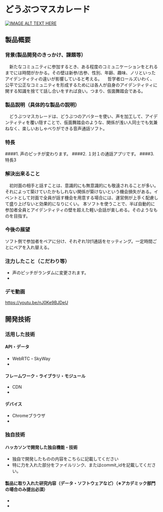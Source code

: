 # どうぶつマスカレード

[![IMAGE ALT TEXT HERE](https://jphacks.com/wp-content/uploads/2020/09/JPHACKS2020_ogp.jpg)](https://www.youtube.com/watch?v=G5rULR53uMk)

## 製品概要
### 背景(製品開発のきっかけ、課題等）
　新たなコミュニティに参加するとき、ある程度のコミュニケーションをとれるまでには時間がかかる。その壁は新参/古参、性別、年齢、趣味、ノリといったアイデンティティの違いが影響していると考える。
　哲学者ロールズいわく、公平で公正なコミュニティを形成するためには各人が自身のアイデンティティに関する知識を捨てて話し合いをすれば良い。つまり、仮面舞踏会である。
 
### 製品説明（具体的な製品の説明）
　どうぶつマスカレードは、どうぶつのアバターを使い、声を加工して、アイデンティティを覆い隠すことで、仮面舞踏会のような、関係が浅い人同士でも気兼ねなく、楽しいおしゃべりができる音声通話ソフト。
### 特長
####1. 声のピッチが変わります。
####2. １対１の通話アプリです。
####3. 特長3

### 解決出来ること
　初対面の相手と話すことは、意識的にも無意識的にも敬遠されることが多い。それによって築けていたかもしれない関係が築けないという機会損失がある。イベントとして対面で全員が話す機会を用意する場合には、運営側が上手く配慮して盛り上げないと効果的になりにくい。
 本ソフトを使うことで、半ば自動的に参加者全員とアイデンティティの壁を超えた軽い会話が楽しめる。そのようなものを目指す。
### 今後の展望
 ソフト側で参加者をペアに分け、それぞれ1対1通話をセッティング。一定時間ごとにペアを入れ替える。
### 注力したこと（こだわり等）
* 声のピッチがランダムに変更されます。
* 

### デモ動画
https://youtu.be/nJ0Ke9BJDeU

## 開発技術
### 活用した技術
#### API・データ
* WebRTC・SkyWay
* 

#### フレームワーク・ライブラリ・モジュール
* CDN
* 

#### デバイス
* Chromeブラウザ
* 

### 独自技術
#### ハッカソンで開発した独自機能・技術
* 独自で開発したものの内容をこちらに記載してください
* 特に力を入れた部分をファイルリンク、またはcommit_idを記載してください。

#### 製品に取り入れた研究内容（データ・ソフトウェアなど）（※アカデミック部門の場合のみ提出必須）
* 
* 
